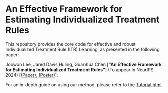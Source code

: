 # An Effective Framework for Estimating Individualized Treatment Rules
This repository provides the core code for effective and robust Individualized Treatment Rule (ITR) Learning, as presented in the following paper:

Joowon Lee, Jared Davis Huling, Guanhua Chen
[**"An Effective Framework for Estimating Individualized Treatment Rules"**] (To appear in NeurIPS 2024) [[(Paper)](https://openreview.net/pdf?id=G7L65B2P0y), [(Poster)](https://1drv.ms/b/s!AvD9GmQQHxezk4ptqr7k0vJwsa6aAw?e=DhTtSx)].

For an in-depth guide on using our method, please refer to the [Tutorial.html](https://ljw9510.github.io/effective-ITR/tutorial.html).
